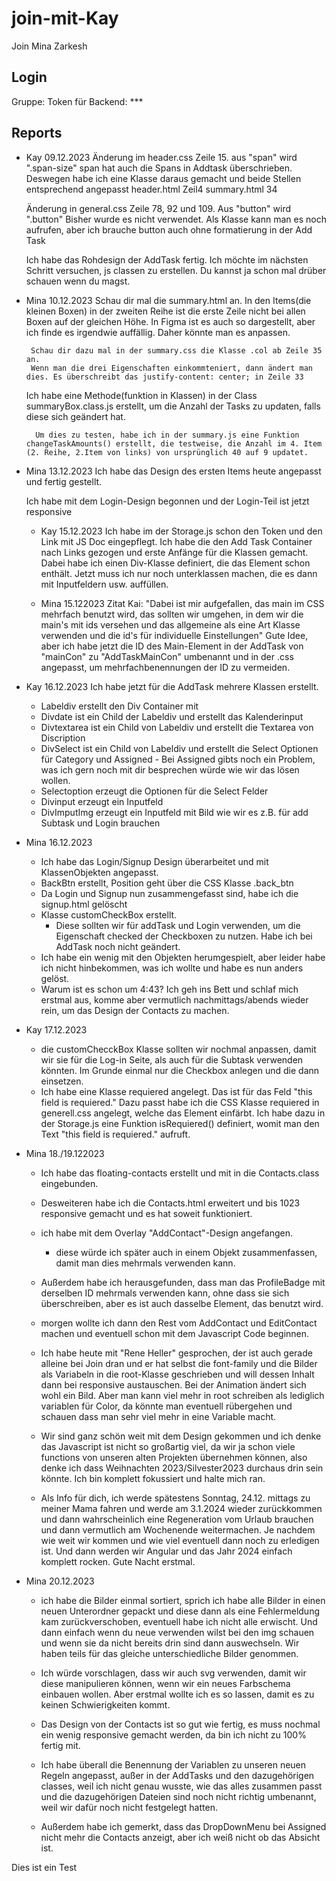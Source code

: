 # join-mit-Kay

Join Mina Zarkesh

## Login

Gruppe:
Token für Backend: ***

## Reports

- Kay 09.12.2023
  Änderung im header.css Zeile 15. aus "span" wird ".span-size"
  span hat auch die Spans in Addtask überschrieben. Deswegen habe ich
  eine Klasse daraus gemacht und beide Stellen entsprechend angepasst
  header.html Zeil4
  summary.html 34

  Änderung in general.css Zeile 78, 92 und 109.
  Aus "button" wird ".button" Bisher wurde es nicht verwendet.
  Als Klasse kann man es noch aufrufen, aber ich brauche button auch ohne formatierung in der Add Task

  Ich habe das Rohdesign der AddTask fertig. Ich möchte im nächsten
  Schritt versuchen, js classen zu erstellen. Du kannst ja schon mal
  drüber schauen wenn du magst.

- Mina 10.12.2023
  Schau dir mal die summary.html an. In den Items(die kleinen Boxen) in der zweiten Reihe ist die erste Zeile nicht bei allen Boxen auf der gleichen Höhe. In Figma ist es auch so dargestellt, aber ich finde es irgendwie auffällig. Daher könnte man es anpassen.

       Schau dir dazu mal in der summary.css die Klasse .col ab Zeile 35 an.
       Wenn man die drei Eigenschaften einkommteniert, dann ändert man dies. Es überschreibt das justify-content: center; in Zeile 33

  Ich habe eine Methode(funktion in Klassen) in der Class summaryBox.class.js erstellt, um die Anzahl der Tasks zu updaten, falls diese sich geändert hat.

        Um dies zu testen, habe ich in der summary.js eine Funktion changeTaskAmounts() erstellt, die testweise, die Anzahl im 4. Item (2. Reihe, 2.Item von links) von ursprünglich 40 auf 9 updatet.

- Mina 13.12.2023
  Ich habe das Design des ersten Items heute angepasst und fertig gestellt.

  Ich habe mit dem Login-Design begonnen und der Login-Teil ist jetzt responsive

  - Kay 15.12.2023
    Ich habe im der Storage.js schon den Token und den Link mit JS Doc eingepflegt.
    Ich habe die den Add Task Container nach Links gezogen und erste Anfänge für die Klassen gemacht. Dabei habe ich einen Div-Klasse definiert, die das <span> Element schon enthält. Jetzt muss ich nur noch unterklassen machen, die es dann mit Inputfeldern usw. auffüllen.

  - Mina 15.122023
    Zitat Kai: "Dabei ist mir aufgefallen, das main im CSS mehrfach benutzt wird, das sollten wir umgehen, in dem wir die main's mit ids versehen und das allgemeine als eine Art Klasse verwenden und die id's für individuelle Einstellungen"
    Gute Idee, aber ich habe jetzt die ID des Main-Element in der AddTask von "mainCon" zu "AddTaskMainCon" umbenannt und in der .css angepasst, um mehrfachbenennungen der ID zu vermeiden.

- Kay 16.12.2023
  Ich habe jetzt für die AddTask mehrere Klassen erstellt.

  - Labeldiv erstellt den Div Container mit <span>
  - Divdate ist ein Child der Labeldiv und erstellt das Kalenderinput
  - Divtextarea ist ein Child von Labeldiv und erstellt die Textarea von Discription
  - DivSelect ist ein Child von Labeldiv und erstellt die Select Optionen für Category und Assigned - Bei Assigned gibts noch ein Problem, was ich gern noch mit dir besprechen würde wie wir das lösen wollen.
  - Selectoption erzeugt die Optionen für die Select Felder
  - Divinput erzeugt ein Inputfeld
  - DivImputImg erzeugt ein Inputfeld mit Bild wie wir es z.B. für add Subtask und Login brauchen

- Mina 16.12.2023

  - Ich habe das Login/Signup Design überarbeitet und mit KlassenObjekten angepasst.
  - BackBtn erstellt, Position geht über die CSS Klasse .back_btn
  - Da Login und Signup nun zusammengefasst sind, habe ich die signup.html gelöscht
  - Klasse customCheckBox erstellt.
    - Diese sollten wir für addTask und Login verwenden, um die Eigenschaft checked der Checkboxen zu nutzen. Habe ich bei AddTask noch nicht geändert.
  - Ich habe ein wenig mit den Objekten herumgespielt, aber leider habe ich nicht hinbekommen, was ich wollte und habe es nun anders gelöst.
  - Warum ist es schon um 4:43? Ich geh ins Bett und schlaf mich erstmal aus, komme aber vermutlich nachmittags/abends wieder rein, um das Design der Contacts zu machen.

- Kay 17.12.2023

  - die customChecckBox Klasse sollten wir nochmal anpassen, damit wir sie für die Log-in Seite, als auch für die Subtask verwenden könnten. Im Grunde einmal nur die Checkbox anlegen und die dann einsetzen.
  - Ich habe eine Klasse requiered angelegt. Das ist für das Feld "this field is requiered." Dazu passt habe ich die CSS Klasse requiered in generell.css angelegt, welche das Element einfärbt. Ich habe dazu in der Storage.js eine Funktion isRequiered() definiert, womit man den Text "this field is requiered." aufruft.

- Mina 18./19.122023
  - Ich habe das floating-contacts erstellt und mit in die Contacts.class eingebunden.
  - Desweiteren habe ich die Contacts.html erweitert und bis 1023 responsive gemacht und es hat soweit funktioniert.
  - ich habe mit dem Overlay "AddContact"-Design angefangen. 
    - diese würde ich später auch in einem Objekt zusammenfassen, damit man dies mehrmals verwenden kann. 
  - Außerdem habe ich herausgefunden, dass man das ProfileBadge mit derselben ID mehrmals verwenden kann, ohne dass sie sich überschreiben, aber es ist auch dasselbe Element, das benutzt wird.
  - morgen wollte ich dann den Rest vom AddContact und EditContact machen und eventuell schon mit dem Javascript Code beginnen.
  - Ich habe heute mit "Rene Heller" gesprochen, der ist auch gerade alleine bei Join dran und er hat selbst die font-family und die Bilder als Variabeln in die root-Klasse geschrieben und will dessen Inhalt dann bei responsive austauschen. Bei der Animation ändert sich wohl ein Bild. Aber man kann viel mehr in root schreiben als lediglich variablen für Color, da könnte man eventuell rübergehen und schauen dass man sehr viel mehr in eine Variable macht. 

  - Wir sind ganz schön weit mit dem Design gekommen und ich denke das Javascript ist nicht so großartig viel, da wir ja schon viele functions von unseren alten Projekten übernehmen können, also denke ich dass Weihnachten 2023/Silvester2023 durchaus drin sein könnte. Ich bin komplett fokussiert und halte mich ran. 

  - Als Info für dich, ich werde spätestens Sonntag, 24.12. mittags zu meiner Mama fahren und werde am 3.1.2024 wieder zurückkommen und dann wahrscheinlich eine Regeneration vom Urlaub brauchen und dann vermutlich am Wochenende weitermachen. Je nachdem wie weit wir kommen und wie viel eventuell dann noch zu erledigen ist. Und dann werden wir Angular und das Jahr 2024 einfach komplett rocken.
  Gute Nacht erstmal.

- Mina 20.12.2023
  - ich habe die Bilder einmal sortiert, sprich ich habe alle Bilder in einen neuen Unterordner gepackt und diese dann als eine Fehlermeldung kam zurückverschoben, eventuell habe ich nicht alle erwischt. Und dann einfach wenn du neue verwenden wilst bei den img schauen und wenn sie da nicht bereits drin sind dann auswechseln. Wir haben teils für das gleiche unterschiedliche Bilder genommen. 
  - Ich würde vorschlagen, dass wir auch svg verwenden, damit wir diese manipulieren können, wenn wir ein neues Farbschema einbauen wollen. Aber erstmal wollte ich es so lassen, damit es zu keinen Schwierigkeiten kommt.

  - Das Design von der Contacts ist so gut wie fertig, es muss nochmal ein wenig responsive gemacht werden, da bin ich nicht zu 100% fertig mit.

  - Ich habe überall die Benennung der Variablen zu unseren neuen Regeln angepasst, außer in der AddTasks und den dazugehörigen classes, weil ich nicht genau wusste, wie das alles zusammen passt und die dazugehörigen Dateien sind noch nicht richtig umbenannt, weil wir dafür noch nicht festgelegt hatten.
  - Außerdem habe ich gemerkt, dass das DropDownMenu bei Assigned nicht mehr die Contacts anzeigt, aber ich weiß nicht ob das Absicht ist.


Dies ist ein Test